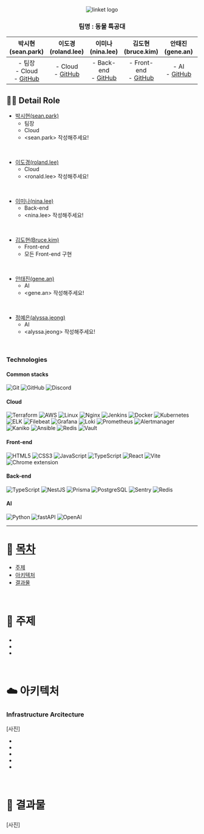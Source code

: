 <div align="center">
  <img src="https://github.com/user-attachments/assets/a056786a-a103-45be-bac1-888d3a089249" alt="linket logo" />
</div>

<div align="center">

### 팀명 : 동물 특공대

| 박시현(sean.park) | 이도경(roland.lee) | 이미나(nina.lee) | 김도현(bruce.kim) | 안태진(gene.an) | 정예은(alyssa.jeong) |
|:-------------------------------------------:|:--------------------------------------------:|:------------------------------------------:|:------------------------------------------:|:-------------------------------------------:|:-------------------------------------------:|
| - 팀장 <br> - Cloud  <br> - [GitHub](https://github.com/timepresent95) | - Cloud <br> - [GitHub](https://github.com/DvaCode) | - Back-end <br> - [GitHub](https://github.com/chsjen492) | - Front-end <br> - [GitHub](https://github.com/Dorae0) | - AI <br> - [GitHub](https://github.com/Taejin1221) | - AI <br> - [GitHub](https://github.com/Yeeun-Jeong) |

 </div>

## 💁‍♂️ Detail Role <a name = "role"></a>
+ [박시현(sean.park)](https://github.com/timepresent95)
  - 팀장
  - Cloud
  - <sean.park> 작성해주세요!
  
<Br>

+ [이도경(roland.lee)](https://github.com/DvaCode)
  - Cloud
  - <ronald.lee> 작성해주세요!

<Br>

+ [이미나(nina.lee)](https://github.com/chsjen492)
  - Back-end
  - <nina.lee> 작성해주세요!

<Br>

+ [김도현(Bruce.kim)](https://github.com/Dorae0)
  - Front-end
  - 모든 Front-end 구현

<Br>

+ [안태진(gene.an)](https://github.com/Taejin1221)
  - AI
  - <gene.an> 작성해주세요!

<Br>

+ [정예은(alyssa.jeong)](https://github.com/Yeeun-Jeong)
  - AI
  - <alyssa.jeong> 작성해주세요!

<br>

<!--
### Languages
<img alt="HTML5" src ="https://img.shields.io/badge/HTML5-E34F26.svg?&style=for-the-badge&logo=HTML5&logoColor=white"/><img alt="CSS3" src ="https://img.shields.io/badge/CSS3-1572B6.svg?&style=for-the-badge&logo=CSS3&logoColor=white"/><img alt="JavaScript" src ="https://img.shields.io/badge/Javascript-F7DF1E.svg?&style=for-the-badge&logo=javascript&logoColor=white"/><img alt="TypeScript" src ="https://img.shields.io/badge/TypeScript-3178C6.svg?&style=for-the-badge&logo=TypeScript&logoColor=white"/><img alt="Java" src ="https://img.shields.io/badge/Java-007396.svg?&style=for-the-badge&logo=Java&logoColor=white"/><img alt="Terraform" src ="https://img.shields.io/badge/Terraform-946CED.svg?&style=for-the-badge&logo=Terraform&logoColor=white"/><img alt="Python" src ="https://img.shields.io/badge/Python-FFD43B.svg?&style=for-the-badge&logo=Python&logoColor=white"/>

<br>
-->

### Technologies
#### Common stacks
<img alt="Git" src ="https://img.shields.io/badge/Git-F05032.svg?&style=for-the-badge&logo=Git&logoColor=white"> <img alt="GitHub" src ="https://img.shields.io/badge/GitHub-181717.svg?&style=for-the-badge&logo=Github&logoColor=white"> <img alt="Discord" src ="https://img.shields.io/badge/Discord-5865F2.svg?&style=for-the-badge&logo=Discord&logoColor=white"/>

#### Cloud
<img alt="Terraform" src ="https://img.shields.io/badge/Terraform-946CED.svg?&style=for-the-badge&logo=Terraform&logoColor=white"/> <img alt="AWS" src ="https://img.shields.io/badge/AWS-232F3E.svg?&style=for-the-badge&logo=amazonwebservices&logoColor=white"/> <img alt="Linux" src ="https://img.shields.io/badge/Linux-FCC624.svg?&style=for-the-badge&logo=linux&logoColor=white"/> <img alt="Nginx" src ="https://img.shields.io/badge/Nginx-009639.svg?&style=for-the-badge&logo=nginx&logoColor=white"/> <img alt="Jenkins" src ="https://img.shields.io/badge/Jenkins-D24939.svg?&style=for-the-badge&logo=Jenkins&logoColor=white"/> <img alt="Docker" src ="https://img.shields.io/badge/Docker-4479A1.svg?&style=for-the-badge&logo=Docker&logoColor=white"/> <img alt="Kubernetes" src ="https://img.shields.io/badge/Kubernetes-326CE5.svg?&style=for-the-badge&logo=Kubernetes&logoColor=white"/> <img alt="ELK" src ="https://img.shields.io/badge/ELK-005571.svg?&style=for-the-badge&logo=Elastic&logoColor=white"/> <img alt="Filebeat" src ="https://img.shields.io/badge/Filebeat-005571.svg?&style=for-the-badge&logo=Filebeat&logoColor=white"/> <img alt="Grafana" src ="https://img.shields.io/badge/Grafana-F46800.svg?&style=for-the-badge&logo=Grafana&logoColor=white"/> <img alt="Loki" src ="https://img.shields.io/badge/Loki-F46800.svg?&style=for-the-badge&logo=Loki&logoColor=white"/> <img alt="Prometheus" src ="https://img.shields.io/badge/Prometheus-E6522C.svg?&style=for-the-badge&logo=Prometheus&logoColor=white"/> <img alt="Alertmanager" src ="https://img.shields.io/badge/Alertmanager-E6522C.svg?&style=for-the-badge&logo=alertmanager&logoColor=white"/> <img alt="Kaniko" src ="https://img.shields.io/badge/Kaniko-FFA600.svg?&style=for-the-badge&logo=Kaniko&logoColor=white"/> <img alt="Ansible" src ="https://img.shields.io/badge/Ansible-EE0000.svg?&style=for-the-badge&logo=Ansible&logoColor=white"/> <img alt="Redis" src ="https://img.shields.io/badge/Redis-FF4438.svg?&style=for-the-badge&logo=redis&logoColor=white"/> <img alt="Vault" src ="https://img.shields.io/badge/Vault-FFEC6E.svg?&style=for-the-badge&logo=Vault&logoColor=white"/>

#### Front-end
<img alt="HTML5" src ="https://img.shields.io/badge/HTML5-E34F26.svg?&style=for-the-badge&logo=HTML5&logoColor=white"/> <img alt="CSS3" src ="https://img.shields.io/badge/CSS3-1572B6.svg?&style=for-the-badge&logo=CSS3&logoColor=white"/> <img alt="JavaScript" src ="https://img.shields.io/badge/Javascript-F7DF1E.svg?&style=for-the-badge&logo=javascript&logoColor=white"/> <img alt="TypeScript" src ="https://img.shields.io/badge/TypeScript-3178C6.svg?&style=for-the-badge&logo=TypeScript&logoColor=white"/> <img alt="React" src ="https://img.shields.io/badge/React-61DAFB.svg?&style=for-the-badge&logo=React&logoColor=white"/> <img alt="Vite" src ="https://img.shields.io/badge/Vite-646CFF.svg?&style=for-the-badge&logo=Vite&logoColor=white"/> <img alt="Chrome extension" src ="https://img.shields.io/badge/Chrome extension-4285F4.svg?&style=for-the-badge&logo=Chromewebstore&logoColor=white"/>

#### Back-end
<img alt="TypeScript" src ="https://img.shields.io/badge/TypeScript-3178C6.svg?&style=for-the-badge&logo=TypeScript&logoColor=white"/> <img alt="NestJS" src ="https://img.shields.io/badge/NestJS-E0234E.svg?&style=for-the-badge&logo=nestjs&logoColor=white"/> <img alt="Prisma" src ="https://img.shields.io/badge/Prisma-2D3748.svg?&style=for-the-badge&logo=prisma&logoColor=white"/> <img alt="PostgreSQL" src ="https://img.shields.io/badge/Postgresql-4169E1.svg?&style=for-the-badge&logo=postgresql&logoColor=white"/> <img alt="Sentry" src ="https://img.shields.io/badge/Sentry-362D59.svg?&style=for-the-badge&logo=sentry&logoColor=white"/> <img alt="Redis" src ="https://img.shields.io/badge/Redis-FF4438.svg?&style=for-the-badge&logo=redis&logoColor=white"/>

#### AI
<img alt="Python" src ="https://img.shields.io/badge/Python-306998.svg?&style=for-the-badge&logo=Python&logoColor=white"/> <img alt="fastAPI" src ="https://img.shields.io/badge/fastapi-009688.svg?&style=for-the-badge&logo=fastapi&logoColor=white"/> <img alt="OpenAI" src ="https://img.shields.io/badge/openai-412991.svg?&style=for-the-badge&logo=openai&logoColor=white"/>

<!--
 <img alt="JSON" src ="https://img.shields.io/badge/json-000000.svg?&style=for-the-badge&logo=json&logoColor=white"/>
<img alt="LangChain" src ="https://img.shields.io/badge/langchain-1C3C3C.svg?&style=for-the-badge&logo=langchain&logoColor=white"/>
<img alt="Hugging Face" src ="https://img.shields.io/badge/hugging face-FFD21E.svg?&style=for-the-badge&logo=huggingface&logoColor=white"/>
<img alt="Faiss" src ="https://img.shields.io/badge/faiss-0866FF.svg?&style=for-the-badge&logo=faiss&logoColor=white"/>
<img alt="Selenium" src ="https://img.shields.io/badge/selenium-43B02A.svg?&style=for-the-badge&logo=selenium&logoColor=white"/>
<img alt="ELK" src ="https://img.shields.io/badge/ELK-005571.svg?&style=for-the-badge&logo=elasticstack&logoColor=white"/>
<img alt="nGrinder" src ="https://img.shields.io/badge/nGrinder-03C75A.svg?&style=for-the-badge&logo=naver&logoColor=white"/>
-->

---


# 📝 [목차](#index) <a name = "index"></a>

- [주제](#idea)
- [아키텍처](#structure)
- [결과물](#outputs)

<br>

# 🚩 주제 <a name = "idea"></a>
### 

- 
- 
- 

<br>

# ☁️ 아키텍처 <a name = "structure"></a>
### Infrastructure Arcitecture

[사진]

- 
- 
- 
- 
- 

<br>

# 🚩 결과물 <a name = "outputs"></a>
### 
[사진]
